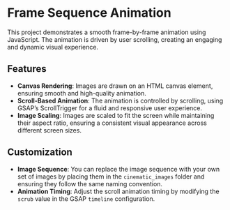 # Frame Sequence Animation

This project demonstrates a smooth frame-by-frame animation using JavaScript. The animation is driven by user scrolling, creating an engaging and dynamic visual experience. 

## Features

- **Canvas Rendering**: Images are drawn on an HTML canvas element, ensuring smooth and high-quality animation.
- **Scroll-Based Animation**: The animation is controlled by scrolling, using GSAP’s ScrollTrigger for a fluid and responsive user experience.
- **Image Scaling**: Images are scaled to fit the screen while maintaining their aspect ratio, ensuring a consistent visual appearance across different screen sizes.

## Customization
- **Image Sequence**: You can replace the image sequence with your own set of images by placing them in the `cinematic_images` folder and ensuring they follow the same naming convention.
- **Animation Timing**: Adjust the scroll animation timing by modifying the `scrub` value in the GSAP `timeline` configuration.
